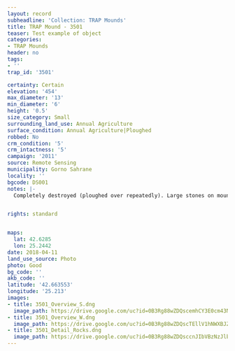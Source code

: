 ```yaml
---
layout: record
subheadline: 'Collection: TRAP Mounds'
title: TRAP Mound - 3501
teaser: Test example of object
categories:
- TRAP Mounds
header: no
tags:
- ''
trap_id: '3501'

certainty: Certain
elevation: '454'
max_diameter: '13'
min_diameter: '6'
height: '0.5'
size_category: Small
surrounding_land_use: Annual Agriculture
surface_condition: Annual Agriculture|Ploughed
robbed: No
crm_condition: '5'
crm_intactness: '5'
campaign: '2011'
source: Remote Sensing
municipality: Gorno Sahrane
locality: ''
bgcode: DS001
notes: |-
  Completely destroyed (ploughed over repeatedly). Large stones on mound and immediate surrounds.


rights: standard


maps:
  lat: 42.6285
  lon: 25.2442
date: 2018-04-11
land_use_source: Photo
photo: Good
bg_code: ''
akb_code: ''
latitude: '42.663553'
longitude: '25.213'
images:
- title: 3501_Overview_S.dng
  image_path: https://drive.google.com/uc?id=0B3Rg88wZDQscemhCY3E0cm43NEU
- title: 3501_Overview_W.dng
  image_path: https://drive.google.com/uc?id=0B3Rg88wZDQscTEllV1hNWXBJZTg
- title: 3501_Detail_Rocks.dng
  image_path: https://drive.google.com/uc?id=0B3Rg88wZDQsccnJIbVBzNzJlbnM
---
```

